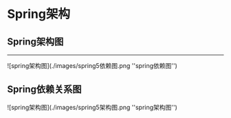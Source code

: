 # Spring架构
## Spring架构图
-------
![spring架构图](./images/spring5依赖图.png ''spring依赖图'')
##  Spring依赖关系图
![spring架构图](./images/spring5架构图.png ''spring架构图'')
